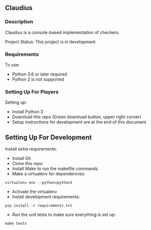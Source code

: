 ## Claudius ##
### Description ###
Claudius is a console-based implementation of checkers.

Project Status: This project is in development.

### Requirements ###
To use:
* Python 3.6 or later required
* Python 2 is not supported

### Setting Up For Players ###
Setting up:
* Install Python 3
* Download this repo (Green download button, upper right corner)
* Setup instructions for development are at the end of this document

## Setting Up For Development ##
Install extra requirements:
* Install Git
* Clone this repo
* Install Make to run the makefile commands
* Make a virtualenv for dependencies:
```
virtualenv env --python=python3
```
* Activate the virtualenv
* Install development requirements:
```
pip install -r requirements.txt
```
* Run the unit tests to make sure everything is set up:
```
make tests
```
